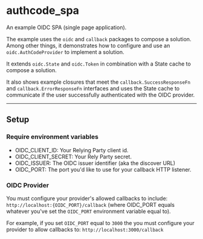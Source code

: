 # authcode_spa


An example OIDC SPA (single page application). 

The example uses the `oidc` and `callback` packages to compose a solution. Among
other things, it demonstrates how to configure and use an
`oidc.AuthCodeProvider` to implement a solution. 

It extends `oidc.State` and `oidc.Token` in combination with a State cache to
compose a solution.

It also shows example closures that meet the `callback.SuccessResponseFn` and
`callback.ErrorResponseFn` interfaces and uses the State cache to communicate if
the user successfully authenticated with the OIDC provider.  

<hr>

## Setup
### Require environment variables

* OIDC_CLIENT_ID: Your Relying Party client id.
* OIDC_CLIENT_SECRET: Your Rely Party secret.
* OIDC_ISSUER: The OIDC issuer identifier (aka the discover URL)
* OIDC_PORT: The port you'd like to use for your callback HTTP listener.
### OIDC Provider

You must configure your provider's allowed callbacks to include:
`http://localhost:{OIDC_PORT}/callback` (where OIDC_PORT equals whatever you've set
the `OIDC_PORT` environment variable equal to).   

For example, if you set `OIDC_PORT` equal to
`3000` the you must configure your provider to allow callbacks to: `http://localhost:3000/callback`


